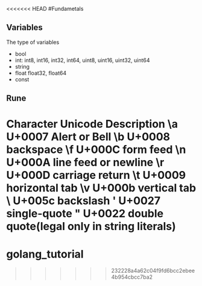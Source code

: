 <<<<<<< HEAD
#Fundametals

## Variables

The type of variables
- bool
- int: int8, int16, int32, int64, uint8, uint16, uint32, uint64
- string
- float float32, float64
- const

## Rune

Character	Unicode	Description
\a	        U+0007	Alert or Bell
\b	        U+0008	backspace
\f	        U+000C	form feed
\n	        U+000A	line feed or newline
\r	        U+000D	carriage return
\t	        U+0009	horizontal tab
\v	        U+000b	vertical tab
\\	        U+005c	backslash
\'	        U+0027	single-quote
\"	        U+0022	double quote(legal only in string literals)
=======
# golang_tutorial
>>>>>>> 232228a4a62c04f9fd6bcc2ebee4b954cbcc7ba2
